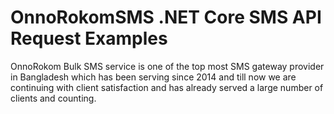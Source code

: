 # OnnoRokomSMS .NET Core SMS API Request Examples
OnnoRokom Bulk SMS service is one of the top most SMS gateway provider in Bangladesh which has been serving since 2014 and till now we are continuing with client satisfaction and has already served a large number of clients and counting.

